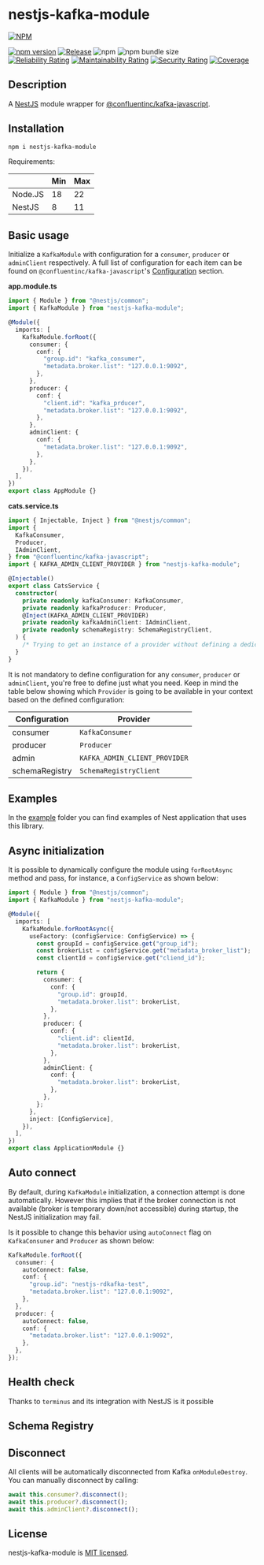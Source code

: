 # nestjs-kafka-module

[![NPM](https://nodei.co/npm/nest-kafka-module.png)](https://www.npmjs.com/package/nestjs-kafka-module)

[![npm version](https://badge.fury.io/js/nestjs-kafka-module.svg)](https://badge.fury.io/js/nestjs-kafka-module)
[![Release](https://github.com/andreacioni/nestjs-kafka-module/actions/workflows/release.yml/badge.svg)](https://github.com/andreacioni/nestjs-kafka-module/actions/workflows/release.yml)
![npm](https://img.shields.io/npm/dm/nestjs-kafka-module)
![npm bundle size](https://img.shields.io/bundlephobia/min/nestjs-kafka-module)  
[![Reliability Rating](https://sonarcloud.io/api/project_badges/measure?project=andreacioni_nestjs-kafka-module&metric=reliability_rating)](https://sonarcloud.io/summary/new_code?id=andreacioni_nestjs-kafka-module)
[![Maintainability Rating](https://sonarcloud.io/api/project_badges/measure?project=andreacioni_nestjs-kafka-module&metric=sqale_rating)](https://sonarcloud.io/summary/new_code?id=andreacioni_nestjs-kafka-module)
[![Security Rating](https://sonarcloud.io/api/project_badges/measure?project=andreacioni_nestjs-kafka-module&metric=security_rating)](https://sonarcloud.io/summary/new_code?id=andreacioni_nestjs-kafka-module)
[![Coverage](https://sonarcloud.io/api/project_badges/measure?project=andreacioni_nestjs-kafka-module&metric=coverage)](https://sonarcloud.io/summary/new_code?id=andreacioni_nestjs-kafka-module)

## Description

A [NestJS](https://nestjs.com/) module wrapper for [@confluentinc/kafka-javascript](https://github.com/confluentinc/confluent-kafka-javascript).

## Installation

```bash
npm i nestjs-kafka-module
```

Requirements:

|         | Min | Max |
| ------- | --- | --- |
| Node.JS | 18  | 22  |
| NestJS  | 8   | 11  |

## Basic usage

Initialize a `KafkaModule` with configuration for a `consumer`, `producer` or `adminClient` respectively. A full list of configuration for each item can be found on `@confluentinc/kafka-javascript`'s [Configuration](https://github.com/confluentinc/librdkafka/blob/v2.3.0/CONFIGURATION.md) section.

**app.module.ts**

```typescript
import { Module } from "@nestjs/common";
import { KafkaModule } from "nestjs-kafka-module";

@Module({
  imports: [
    KafkaModule.forRoot({
      consumer: {
        conf: {
          "group.id": "kafka_consumer",
          "metadata.broker.list": "127.0.0.1:9092",
        },
      },
      producer: {
        conf: {
          "client.id": "kafka_prducer",
          "metadata.broker.list": "127.0.0.1:9092",
        },
      },
      adminClient: {
        conf: {
          "metadata.broker.list": "127.0.0.1:9092",
        },
      },
    }),
  ],
})
export class AppModule {}
```

**cats.service.ts**

```typescript
import { Injectable, Inject } from "@nestjs/common";
import {
  KafkaConsumer,
  Producer,
  IAdminClient,
} from "@confluentinc/kafka-javascript";
import { KAFKA_ADMIN_CLIENT_PROVIDER } from "nestjs-kafka-module";

@Injectable()
export class CatsService {
  constructor(
    private readonly kafkaConsumer: KafkaConsumer,
    private readonly kafkaProducer: Producer,
    @Inject(KAFKA_ADMIN_CLIENT_PROVIDER)
    private readonly kafkaAdminClient: IAdminClient,
    private readonly schemaRegistry: SchemaRegistryClient,
  ) {
    /* Trying to get an instance of a provider without defining a dedicated configuration will result in an error. */
  }
}
```

It is not mandatory to define configuration for any `consumer`, `producer` or `adminClient`, you're free to define just what you need. Keep in mind the table below showing which `Provider` is going to be available in your context based on the defined configuration:

| Configuration  | Provider                      |
| -------------- | ----------------------------- |
| consumer       | `KafkaConsumer`               |
| producer       | `Producer`                    |
| admin          | `KAFKA_ADMIN_CLIENT_PROVIDER` |
| schemaRegistry | `SchemaRegistryClient`        |

## Examples

In the [example](example/) folder you can find examples of Nest application that uses this library.

## Async initialization

It is possible to dynamically configure the module using `forRootAsync` method and pass, for instance, a `ConfigService` as shown below:

```typescript
import { Module } from "@nestjs/common";
import { KafkaModule } from "nestjs-kafka-module";

@Module({
  imports: [
    KafkaModule.forRootAsync({
      useFactory: (configService: ConfigService) => {
        const groupId = configService.get("group_id");
        const brokerList = configService.get("metadata_broker_list");
        const clientId = configService.get("cliend_id");

        return {
          consumer: {
            conf: {
              "group.id": groupId,
              "metadata.broker.list": brokerList,
            },
          },
          producer: {
            conf: {
              "client.id": clientId,
              "metadata.broker.list": brokerList,
            },
          },
          adminClient: {
            conf: {
              "metadata.broker.list": brokerList,
            },
          },
        };
      },
      inject: [ConfigService],
    }),
  ],
})
export class ApplicationModule {}
```

## Auto connect

By default, during `KafkaModule` initialization, a connection attempt is done automatically. However this implies that if the broker connection is not available (broker is temporary down/not accessible) during startup, the NestJS initialization may fail.

Is it possible to change this behavior using `autoConnect` flag on `KafkaConsuner` and `Producer` as shown below:

```typescript
KafkaModule.forRoot({
  consumer: {
    autoConnect: false,
    conf: {
      "group.id": "nestjs-rdkafka-test",
      "metadata.broker.list": "127.0.0.1:9092",
    },
  },
  producer: {
    autoConnect: false,
    conf: {
      "metadata.broker.list": "127.0.0.1:9092",
    },
  },
});
```

## Health check

Thanks to `terminus` and its integration with NestJS is it possible

## Schema Registry

## Disconnect

All clients will be automatically disconnected from Kafka `onModuleDestroy`. You can manually disconnect by calling:

```typescript
await this.consumer?.disconnect();
await this.producer?.disconnect();
await this.adminClient?.disconnect();
```

## License

nestjs-kafka-module is [MIT licensed](LICENSE).
